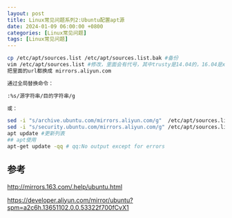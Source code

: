 ```yaml
---
layout: post
title: Linux常见问题系列2:Ubuntu配置apt源
date: 2024-01-09 06:00:00 +0800
categories: [Linux常见问题]
tags: [Linux常见问题]
---
```

```bash
cp /etc/apt/sources.list /etc/apt/sources.list.bak #备份
vim /etc/apt/sources.list #修改，里面会有代号，其中trusty是14.04的，16.04是xenial，18.04是bionic，可以通过  cat /etc/lsb-release  查看到
把里面的url都换成 mirrors.aliyun.com

通过全局替换命令：

:%s/源字符串/目的字符串/g

或：

sed -i "s/archive.ubuntu.com/mirrors.aliyun.com/g"  /etc/apt/sources.list
sed -i "s/security.ubuntu.com/mirrors.aliyun.com/g" /etc/apt/sources.list
apt update #更新列表
## apt使用
apt-get update -qq # qq:No output except for errors
```
## 参考
<http://mirrors.163.com/.help/ubuntu.html>

<https://developer.aliyun.com/mirror/ubuntu?spm=a2c6h.13651102.0.0.53322f700fCvX1>